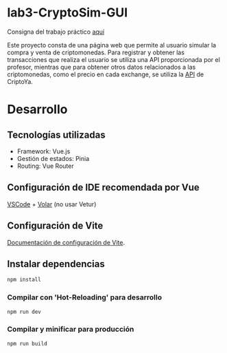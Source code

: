 # lab3-CryptoSim-GUI

Consigna del trabajo práctico [aquí](https://docs.google.com/document/d/1-GoGeBKLTa79gpkWHA5HM0OUmaFpOXic-kwy23VWDZ0/edit#heading=h.ux7evv327yxt)

Este proyecto consta de una página web que permite al usuario simular la compra y venta de criptomonedas. Para registrar y obtener las transacciones que realiza el usuario se utiliza una API proporcionada por el profesor, mientras que para obtener otros datos relacionados a las criptomonedas, como el precio en cada exchange, se utiliza la [API](https://criptoya.com/api) de CriptoYa.

# Desarrollo

## Tecnologías utilizadas
- Framework: Vue.js
- Gestión de estados: Pinia
- Routing: Vue Router

## Configuración de IDE recomendada por Vue

[VSCode](https://code.visualstudio.com/) + [Volar](https://marketplace.visualstudio.com/items?itemName=Vue.volar) (no usar Vetur)

## Configuración de Vite

[Documentación de configuración de Vite](https://vitejs.dev/config/).

## Instalar dependencias

```sh
npm install
```

### Compilar con 'Hot-Reloading' para desarrollo

```sh
npm run dev
```

### Compilar y minificar para producción

```sh
npm run build
```
